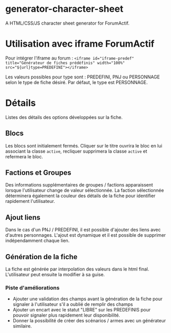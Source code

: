 # generator-character-sheet

A HTML/CSS/JS character sheet generator for ForumActif.

# Utilisation avec iframe ForumActif

Pour intégrer l'iframe au forum :
`<iframe id="iframe-predef" title="Générateur de fiches prédéfinis" width="100%" src="${url}type=PREDEFINI"></iframe>`

Les valeurs possibles pour type sont : PREDEFINI, PNJ ou PERSONNAGE selon le type de fiche désiré.
Par défaut, le type est PERSONNAGE.

# Détails

Listes des détails des options développées sur la fiche.

## Blocs

Les blocs sont initialement fermés.
Cliquer sur le titre ouvrira le bloc en lui associant la classe `active`, recliquer supprimera la classe `active` et refermera le bloc.

## Factions et Groupes

Des informations supplémentaires de groupes / factions apparaissent lorsque l'utilisateur change de valeur sélectionnée.
La faction sélectionnée déterminera également la couleur des détails de la fiche pour identifier rapidement l'utilisateur.

## Ajout liens

Dans le cas d'un PNJ / PREDEFINI, il est possible d'ajouter des liens avec d'autres personnages.
L'ajout est dynamique et il est possible de supprimer indépendamment chaque lien.

## Génération de la fiche

La fiche est générée par interpolation des valeurs dans le html final.
L'utilisateur peut ensuite la modifier à sa guise.

### Piste d'améliorations

- Ajouter une validation des champs avant la génération de la fiche pour signaler à l'utilisateur s'il a oublié de remplir des champs
- Ajouter un encart avec le statut "LIBRE" sur les PREDEFINIS pour pouvoir signaler plus rapidement leur disponibilité.
- Donner la possibilité de créer des scénarios / armes avec un générateur similaire.
